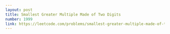 ```yaml
---
layout: post
title: Smallest Greater Multiple Made of Two Digits
number: 1999
link: https://leetcode.com/problems/smallest-greater-multiple-made-of-two-digits
---
```

